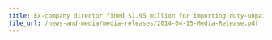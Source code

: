 ```yaml
---
title: Ex-company director fined $1.95 million for importing duty-unpaid liquor
file_url: /news-and-media/media-releases/2014-04-15-Media-Release.pdf
---
```

